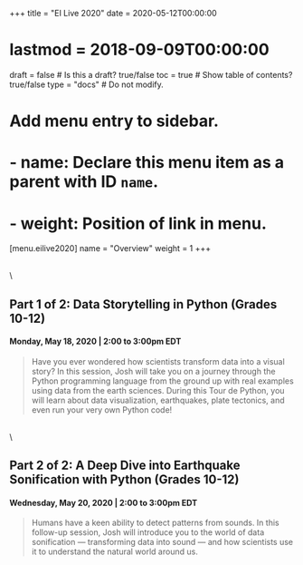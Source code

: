 +++
title = "EI Live 2020"
date = 2020-05-12T00:00:00
# lastmod = 2018-09-09T00:00:00
draft = false  # Is this a draft? true/false
toc = true  # Show table of contents? true/false
type = "docs"  # Do not modify.
# Add menu entry to sidebar.
# - name: Declare this menu item as a parent with ID `name`.
# - weight: Position of link in menu.
[menu.eilive2020]
  name = "Overview"
  weight = 1
+++

\
\

## Part 1 of 2: Data Storytelling in Python (Grades 10-12)
#### Monday, May 18, 2020 | 2:00 to 3:00pm EDT

> Have you ever wondered how scientists transform data into a visual story? In this session, Josh will take you on a journey through the Python programming language from the ground up with real examples using data from the earth sciences. During this Tour de Python, you will learn about data visualization, earthquakes, plate tectonics, and even run your very own Python code!

\
\

## Part 2 of 2: A Deep Dive into Earthquake Sonification with Python (Grades 10-12)
#### Wednesday, May 20, 2020 | 2:00 to 3:00pm EDT

> Humans have a keen ability to detect patterns from sounds. In this follow-up session, Josh will introduce you to the world of data sonification — transforming data into sound — and how scientists use it to understand the natural world around us.